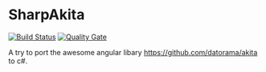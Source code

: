 # SharpAkita

[![Build Status](https://maxxgamer.visualstudio.com/SharpAkita/_apis/build/status/SharpAkita)](https://maxxgamer.visualstudio.com/SharpAkita/_apis/build/status/SharpAkita) 
[![Quality Gate](https://sonarcloud.io/api/project_badges/measure?project=A360JMaxxgamer_SharpAkita&metric=alert_status)](https://sonarcloud.io/component_measures?id=A360JMaxxgamer_SharpAkita)

A try to port the awesome angular libary  https://github.com/datorama/akita to c#.
